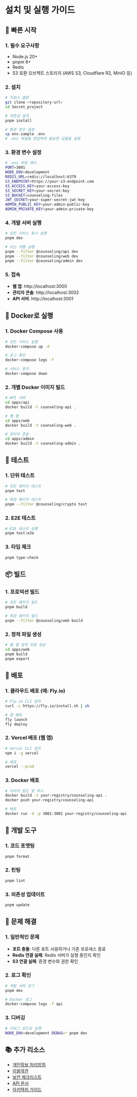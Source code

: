 # 설치 및 실행 가이드

## 🚀 빠른 시작

### 1. 필수 요구사항
- Node.js 20+
- pnpm 8+
- Redis
- S3 호환 오브젝트 스토리지 (AWS S3, Cloudflare R2, MinIO 등)

### 2. 설치
```bash
# 저장소 클론
git clone <repository-url>
cd Secret_project

# 의존성 설치
pnpm install

# 환경 변수 설정
cp env.sample .env
# .env 파일을 편집하여 필요한 값들을 설정
```

### 3. 환경 변수 설정
```bash
# .env 파일 예시
PORT=3001
NODE_ENV=development
REDIS_URL=redis://localhost:6379
S3_ENDPOINT=https://your-s3-endpoint.com
S3_ACCESS_KEY=your-access-key
S3_SECRET_KEY=your-secret-key
S3_BUCKET=counseling-files
JWT_SECRET=your-super-secret-jwt-key
ADMIN_PUBLIC_KEY=your-admin-public-key
ADMIN_PRIVATE_KEY=your-admin-private-key
```

### 4. 개발 서버 실행
```bash
# 모든 서비스 동시 실행
pnpm dev

# 또는 개별 실행
pnpm --filter @counseling/api dev
pnpm --filter @counseling/web dev
pnpm --filter @counseling/admin dev
```

### 5. 접속
- **웹 앱**: http://localhost:3000
- **관리자 콘솔**: http://localhost:3002
- **API 서버**: http://localhost:3001

## 🐳 Docker로 실행

### 1. Docker Compose 사용
```bash
# 모든 서비스 실행
docker-compose up -d

# 로그 확인
docker-compose logs -f

# 서비스 중지
docker-compose down
```

### 2. 개별 Docker 이미지 빌드
```bash
# API 서버
cd apps/api
docker build -t counseling-api .

# 웹 앱
cd apps/web
docker build -t counseling-web .

# 관리자 콘솔
cd apps/admin
docker build -t counseling-admin .
```

## 🧪 테스트

### 1. 단위 테스트
```bash
# 모든 패키지 테스트
pnpm test

# 특정 패키지 테스트
pnpm --filter @counseling/crypto test
```

### 2. E2E 테스트
```bash
# E2E 테스트 실행
pnpm test:e2e
```

### 3. 타입 체크
```bash
pnpm type-check
```

## 📦 빌드

### 1. 프로덕션 빌드
```bash
# 모든 패키지 빌드
pnpm build

# 특정 패키지 빌드
pnpm --filter @counseling/web build
```

### 2. 정적 파일 생성
```bash
# 웹 앱 정적 파일 생성
cd apps/web
pnpm build
pnpm export
```

## 🚀 배포

### 1. 클라우드 배포 (예: Fly.io)
```bash
# Fly.io CLI 설치
curl -L https://fly.io/install.sh | sh

# 앱 배포
fly launch
fly deploy
```

### 2. Vercel 배포 (웹 앱)
```bash
# Vercel CLI 설치
npm i -g vercel

# 배포
vercel --prod
```

### 3. Docker 배포
```bash
# 이미지 빌드 및 푸시
docker build -t your-registry/counseling-api .
docker push your-registry/counseling-api

# 배포
docker run -d -p 3001:3001 your-registry/counseling-api
```

## 🔧 개발 도구

### 1. 코드 포맷팅
```bash
pnpm format
```

### 2. 린팅
```bash
pnpm lint
```

### 3. 의존성 업데이트
```bash
pnpm update
```

## 🐛 문제 해결

### 1. 일반적인 문제
- **포트 충돌**: 다른 포트 사용하거나 기존 프로세스 종료
- **Redis 연결 실패**: Redis 서버가 실행 중인지 확인
- **S3 연결 실패**: 환경 변수와 권한 확인

### 2. 로그 확인
```bash
# 개발 서버 로그
pnpm dev

# Docker 로그
docker-compose logs -f api
```

### 3. 디버깅
```bash
# 디버그 모드로 실행
NODE_ENV=development DEBUG=* pnpm dev
```

## 📚 추가 리소스

- [개인정보 처리방침](./docs/privacy-policy.md)
- [이용약관](./docs/terms-of-service.md)
- [보안 체크리스트](./docs/security-checklist.md)
- [API 문서](./docs/api.md)
- [아키텍처 가이드](./docs/architecture.md)
